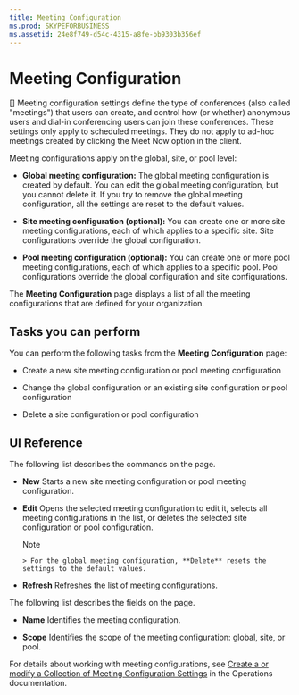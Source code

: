 ```yaml
---
title: Meeting Configuration
ms.prod: SKYPEFORBUSINESS
ms.assetid: 24e8f749-d54c-4315-a8fe-bb9303b356ef
---
```



# Meeting Configuration
[]
Meeting configuration settings define the type of conferences (also called "meetings") that users can create, and control how (or whether) anonymous users and dial-in conferencing users can join these conferences. These settings only apply to scheduled meetings. They do not apply to ad-hoc meetings created by clicking the Meet Now option in the client. 
  
    
    

Meeting configurations apply on the global, site, or pool level:
- **Global meeting configuration:** The global meeting configuration is created by default. You can edit the global meeting configuration, but you cannot delete it. If you try to remove the global meeting configuration, all the settings are reset to the default values.
    
  
- **Site meeting configuration (optional):** You can create one or more site meeting configurations, each of which applies to a specific site. Site configurations override the global configuration.
    
  
- **Pool meeting configuration (optional):** You can create one or more pool meeting configurations, each of which applies to a specific pool. Pool configurations override the global configuration and site configurations.
    
  
The **Meeting Configuration** page displays a list of all the meeting configurations that are defined for your organization.
## Tasks you can perform

You can perform the following tasks from the **Meeting Configuration** page:
  
    
    

- Create a new site meeting configuration or pool meeting configuration
    
  
- Change the global configuration or an existing site configuration or pool configuration
    
  
- Delete a site configuration or pool configuration
    
  

## UI Reference

The following list describes the commands on the page.
  
    
    

- **New** Starts a new site meeting configuration or pool meeting configuration.
    
  
- **Edit** Opens the selected meeting configuration to edit it, selects all meeting configurations in the list, or deletes the selected site configuration or pool configuration.
    
    > [!NOTE]
      > For the global meeting configuration, **Delete** resets the settings to the default values.
- **Refresh** Refreshes the list of meeting configurations.
    
  
The following list describes the fields on the page.
  
    
    

- **Name** Identifies the meeting configuration.
    
  
- **Scope** Identifies the scope of the meeting configuration: global, site, or pool.
    
  
For details about working with meeting configurations, see  [Create a or modify a Collection of Meeting Configuration Settings](http://technet.microsoft.com/library/ce6773c1-a0d5-4405-8e32-33a6f3a46a1a.aspx) in the Operations documentation.
  
    
    

